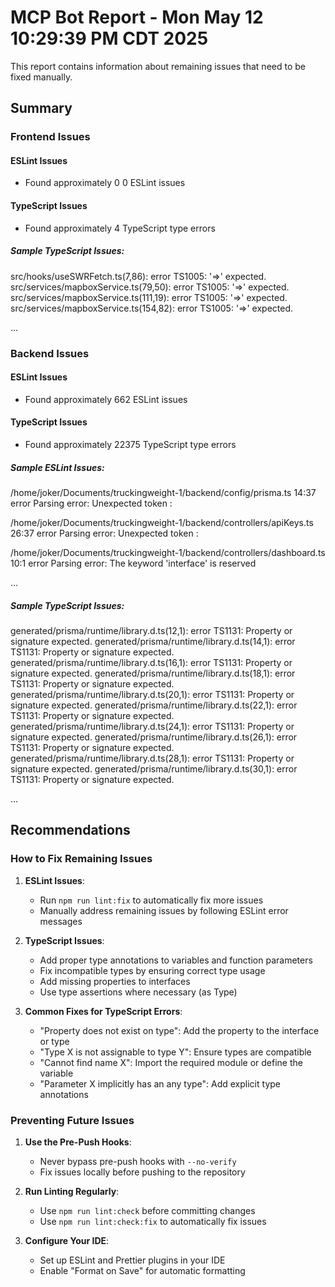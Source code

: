 # MCP Bot Report - Mon May 12 10:29:39 PM CDT 2025

This report contains information about remaining issues that need to be fixed manually.

## Summary

### Frontend Issues

#### ESLint Issues

- Found approximately 0
  0 ESLint issues

#### TypeScript Issues

- Found approximately 4 TypeScript type errors

##### Sample TypeScript Issues:

src/hooks/useSWRFetch.ts(7,86): error TS1005: '=>' expected.
src/services/mapboxService.ts(79,50): error TS1005: '=>' expected.
src/services/mapboxService.ts(111,19): error TS1005: '=>' expected.
src/services/mapboxService.ts(154,82): error TS1005: '=>' expected.

...

### Backend Issues

#### ESLint Issues

- Found approximately 662 ESLint issues

#### TypeScript Issues

- Found approximately 22375 TypeScript type errors

##### Sample ESLint Issues:

/home/joker/Documents/truckingweight-1/backend/config/prisma.ts
14:37 error Parsing error: Unexpected token :

/home/joker/Documents/truckingweight-1/backend/controllers/apiKeys.ts
26:37 error Parsing error: Unexpected token :

/home/joker/Documents/truckingweight-1/backend/controllers/dashboard.ts
10:1 error Parsing error: The keyword 'interface' is reserved

...

##### Sample TypeScript Issues:

generated/prisma/runtime/library.d.ts(12,1): error TS1131: Property or signature expected.
generated/prisma/runtime/library.d.ts(14,1): error TS1131: Property or signature expected.
generated/prisma/runtime/library.d.ts(16,1): error TS1131: Property or signature expected.
generated/prisma/runtime/library.d.ts(18,1): error TS1131: Property or signature expected.
generated/prisma/runtime/library.d.ts(20,1): error TS1131: Property or signature expected.
generated/prisma/runtime/library.d.ts(22,1): error TS1131: Property or signature expected.
generated/prisma/runtime/library.d.ts(24,1): error TS1131: Property or signature expected.
generated/prisma/runtime/library.d.ts(26,1): error TS1131: Property or signature expected.
generated/prisma/runtime/library.d.ts(28,1): error TS1131: Property or signature expected.
generated/prisma/runtime/library.d.ts(30,1): error TS1131: Property or signature expected.

...

## Recommendations

### How to Fix Remaining Issues

1. **ESLint Issues**:

   - Run `npm run lint:fix` to automatically fix more issues
   - Manually address remaining issues by following ESLint error messages

2. **TypeScript Issues**:

   - Add proper type annotations to variables and function parameters
   - Fix incompatible types by ensuring correct type usage
   - Add missing properties to interfaces
   - Use type assertions where necessary (as Type)

3. **Common Fixes for TypeScript Errors**:
   - "Property does not exist on type": Add the property to the interface or type
   - "Type X is not assignable to type Y": Ensure types are compatible
   - "Cannot find name X": Import the required module or define the variable
   - "Parameter X implicitly has an any type": Add explicit type annotations

### Preventing Future Issues

1. **Use the Pre-Push Hooks**:

   - Never bypass pre-push hooks with `--no-verify`
   - Fix issues locally before pushing to the repository

2. **Run Linting Regularly**:

   - Use `npm run lint:check` before committing changes
   - Use `npm run lint:check:fix` to automatically fix issues

3. **Configure Your IDE**:
   - Set up ESLint and Prettier plugins in your IDE
   - Enable "Format on Save" for automatic formatting
